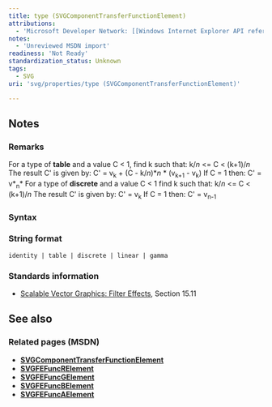 ```yaml
---
title: type (SVGComponentTransferFunctionElement)
attributions:
  - 'Microsoft Developer Network: [[Windows Internet Explorer API reference](http://msdn.microsoft.com/en-us/library/ie/hh828809%28v=vs.85%29.aspx) Article]'
notes:
  - 'Unreviewed MSDN import'
readiness: 'Not Ready'
standardization_status: Unknown
tags:
  - SVG
uri: 'svg/properties/type (SVGComponentTransferFunctionElement)'

---
```

## <span>Notes</span>

### <span>Remarks</span>

For a type of **table** and a value C \< 1, find k such that: k/*n* \<= C \< (k+1)/*n* The result C' is given by: C' = v<sub>k</sub> + (C - k/*n*)\**n* \* (v<sub>k+1</sub> - v<sub>k</sub>) If C = 1 then: C' = v*<sub>n</sub>* For a type of **discrete** and a value C \< 1 find k such that: k/*n* \<= C \< (k+1)/*n* The result C' is given by: C' = v<sub>k</sub> If C = 1 then: C' = v<sub>n-1</sub>

### <span>Syntax</span>

### <span>String format</span>

    identity | table | discrete | linear | gamma

### <span>Standards information</span>

-   [Scalable Vector Graphics: Filter Effects](http://go.microsoft.com/fwlink/p/?linkid=226062), Section 15.11

## <span>See also</span>

### <span>Related pages (MSDN)</span>

-   [**SVGComponentTransferFunctionElement**](/svg/objects/SVGComponentTransferFunctionElement)
-   [**SVGFEFuncRElement**](/svg/elements/feFuncR)
-   [**SVGFEFuncGElement**](/svg/elements/feFuncGelement)
-   [**SVGFEFuncBElement**](/svg/elements/feFuncB)
-   [**SVGFEFuncAElement**](/svg/elements/feFuncA)
